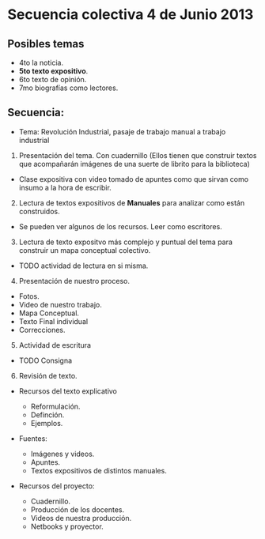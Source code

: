 # Secuencia colectiva 4 de Junio 2013

## Posibles temas
+ 4to la noticia.
+ **5to texto expositivo**.
+ 6to texto de opinión.
+ 7mo biografías como lectores.

## Secuencia:

+ Tema: Revolución Industrial, pasaje de trabajo manual a trabajo industrial

1. Presentación del tema. Con cuadernillo (Ellos tienen que construir textos que acompañarán imágenes de una suerte de librito para la biblioteca)
  - Clase expositiva con video tomado de apuntes como que sirvan como insumo a la hora de escribir.
2. Lectura de textos expositivos de **Manuales** para analizar como están construidos.
  - Se pueden ver algunos de los recursos. Leer como escritores.
3. Lectura de texto expositvo más complejo y puntual del tema para construir un mapa conceptual colectivo.
  - TODO actividad de lectura en si misma.
4. Presentación de nuestro proceso.
  - Fotos.
  - Video de nuestro trabajo.
  - Mapa Conceptual.
  - Texto Final individual
  - Correcciones.
5. Actividad de escritura
  - TODO Consigna
6. Revisión de texto.

+ Recursos del texto explicativo
  - Reformulación.
  - Definción.
  - Ejemplos.

+ Fuentes: 
  - Imágenes y videos.
  - Apuntes.
  - Textos expositivos de distintos manuales.

+ Recursos del proyecto:
  - Cuadernillo.
  - Producción de los docentes.
  - Videos de nuestra producción.
  - Netbooks y proyector.

